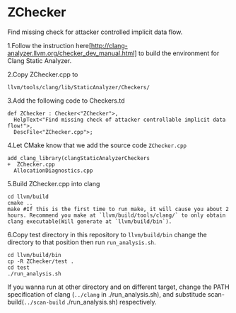 # ZChecker
Find missing check for attacker controlled implicit data flow.

1.Follow the instruction here[http://clang-analyzer.llvm.org/checker_dev_manual.html] to build the environment for Clang Static Analyzer.

2.Copy ZChecker.cpp to
```
llvm/tools/clang/lib/StaticAnalyzer/Checkers/
```
3.Add the following code to Checkers.td
```
def ZChecker : Checker<"ZChecker">,
  HelpText<"Find missing check of attacker controllable implicit data flow!">,
  DescFile<"ZChecker.cpp">;
```
4.Let CMake know that we add the source code `ZChecker.cpp`
```
add_clang_library(clangStaticAnalyzerCheckers
+  ZChecker.cpp
  AllocationDiagnostics.cpp
```
5.Build ZChecker.cpp into clang
```
cd llvm/build
cmake ..
make #If this is the first time to run make, it will cause you about 2 hours. Recommend you make at `llvm/build/tools/clang/` to only obtain clang executable(Will generate at `llvm/build/bin`).
```
6.Copy test directory in this repository to `llvm/build/bin` change the directory to that position then run `run_analysis.sh`.
```
cd llvm/build/bin
cp -R ZChecker/test .
cd test
./run_analysis.sh
```
If you wanna run at other directory and on different target, change the PATH specification of clang (`../clang` in ./run_analysis.sh), and substitude scan-build(`../scan-build` ./run_analysis.sh) respectively.
